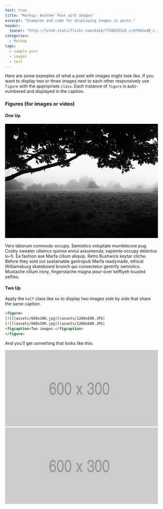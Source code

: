```yaml
---
test: true
title: "Markup: Another Post with Images"
excerpt: "Examples and code for displaying images in posts."
header:
  teaser: "http://farm9.staticflickr.com/8426/7758832526_cc8f681e48_c.jpg"
categories:
  - Markup
tags:
  - sample post
  - images
  - test
---
```


Here are some examples of what a post with images might look like. If you want
to display two or three images next to each other responsively use `figure`
with the appropriate `class`. Each instance of `figure` is auto-numbered and
displayed in the caption.

### Figures (for images or video)

#### One Up

[![Morning Fog Emerging from Trees by a Guy taking pictures on Flickr](assets/7758832526_cc8f681e48_c.jpg)](http://farm9.staticflickr.com/8426/7758832526_cc8f681e48_b.jpg)

Vero laborum commodo occupy. Semiotics voluptate mumblecore pug. Cosby sweater
ullamco quinoa ennui assumenda, sapiente occupy delectus lo-fi. Ea fashion axe
Marfa cillum aliquip. Retro Bushwick keytar cliche. Before they sold out
sustainable gastropub Marfa readymade, ethical Williamsburg skateboard brunch
qui consectetur gentrify semiotics. Mustache cillum irony, fingerstache magna
pour-over keffiyeh tousled selfies.

#### Two Up

Apply the `half` class like so to display two images side by side that share
the same caption.

```html
<figure>
[![](assets/600x300.jpg)](assets/1200x600.JPG)
[![](assets/600x300.jpg)](assets/1200x600.JPG)
<figcaption>Two images.</figcaption>
</figure>
```

And you'll get something that looks like this:

[![](assets/600x300.jpg)](assets/1200x600.JPG)
[![](assets/600x300.jpg)](assets/1200x600.JPG)
